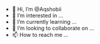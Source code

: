 - 👋 Hi, I’m @Aqshobii
- 👀 I’m interested in ...
- 🌱 I’m currently learning ...
- 💞️ I’m looking to collaborate on ...
- 📫 How to reach me ...

<!---
Aqshobii/Aqshobii is a ✨ special ✨ repository because its `README.md` (this file) appears on your GitHub profile.
You can click the Preview link to take a look at your changes.
--->
